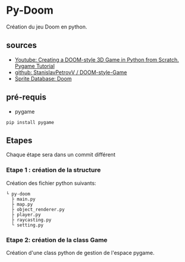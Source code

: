 # Py-Doom

Création du jeu Doom en python.

## sources

* [Youtube: Creating a DOOM-style 3D Game in Python from Scratch. Pygame Tutorial](https://www.youtube.com/redirect?event=video_description&redir_token=QUFFLUhqa1ZTZHMteEJWRVNkM0RVRWNmYVhyZHVrTE1uUXxBQ3Jtc0tucF9aS2FUdG9tdDlCdl9jQm5pcUVZelJIZl9iREtmVl8zNFVfczVHQTlycUlBSDh6SlE2dHRLRXZmRzFBYVctXzZ4V3RFdXlEeGdXVk5QclFNYUlKOXlaUUFfNTdfUHdCc0FWTmdNdVQ4QmFvTDVMRQ&q=https%3A%2F%2Fgithub.com%2FStanislavPetrovV%2FDOOM-style-Game&v=ECqUrT7IdqQ)
* [github: StanislavPetrovV
/
DOOM-style-Game](https://github.com/StanislavPetrovV/DOOM-style-Game)
* [Sprite Database: Doom](https://spritedatabase.net/game/760)

## pré-requis

* pygame

```shell
pip install pygame
```

## Etapes

Chaque étape sera dans un commit différent

### Etape 1 : création de la structure

Création des fichier python suivants:

```shell
└ py-doom
  ├ main.py
  ├ map.py
  ├ object_renderer.py
  ├ player.py
  ├ raycasting.py
  └ setting.py
```

### Etape 2: création de la class Game

Création d'une class python de gestion de l'espace pygame.
